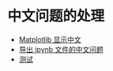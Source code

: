# 中文问题的处理

- [Matplotlib 显示中文](./matploylib.ipynb)
- [导出 ipynb 文件的中文问题](./export_doc.md)
- [测试](./test.md)